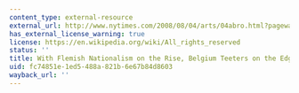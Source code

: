 ```yaml
---
content_type: external-resource
external_url: http://www.nytimes.com/2008/08/04/arts/04abro.html?pagewanted=all
has_external_license_warning: true
license: https://en.wikipedia.org/wiki/All_rights_reserved
status: ''
title: With Flemish Nationalism on the Rise, Belgium Teeters on the Edge
uid: fc74851e-1ed5-488a-821b-6e67b84d8603
wayback_url: ''
---
```

